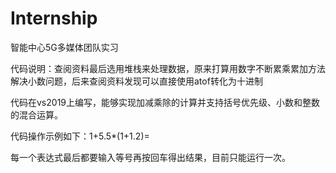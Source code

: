 # Internship
智能中心5G多媒体团队实习  

代码说明：查阅资料最后选用堆栈来处理数据，原来打算用数字不断累乘累加方法解决小数问题，后来查阅资料发现可以直接使用atof转化为十进制  

代码在vs2019上编写，能够实现加减乘除的计算并支持括号优先级、小数和整数的混合运算。  

代码操作示例如下：1+5.5*(1+1.2)=  

每一个表达式最后都要输入等号再按回车得出结果，目前只能运行一次。


